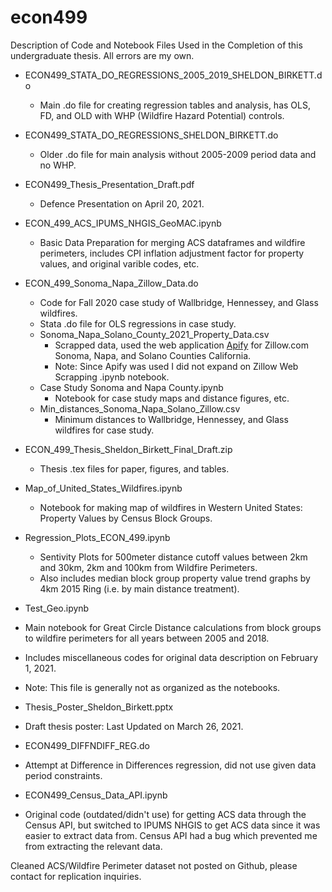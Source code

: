 # econ499

Description of Code and Notebook Files Used in the Completion of this undergraduate thesis. All errors are my own.  

* ECON499_STATA_DO_REGRESSIONS_2005_2019_SHELDON_BIRKETT.do
  * Main .do file for creating regression tables and analysis, has OLS, FD, and OLD with WHP (Wildfire Hazard Potential) controls. 

* ECON499_STATA_DO_REGRESSIONS_SHELDON_BIRKETT.do
  * Older .do file for main analysis without 2005-2009 period data and no WHP.

* ECON499_Thesis_Presentation_Draft.pdf
  * Defence Presentation on April 20, 2021. 

* ECON_499_ACS_IPUMS_NHGIS_GeoMAC.ipynb
  * Basic Data Preparation for merging ACS dataframes and wildfire perimeters, includes CPI inflation adjustment factor for property values, and original varible codes, etc. 
  
* ECON_499_Sonoma_Napa_Zillow_Data.do
  * Code for Fall 2020 case study of Wallbridge, Hennessey, and Glass wildfires.
  * Stata .do file for OLS regressions in case study. 
  * Sonoma_Napa_Solano_County_2021_Property_Data.csv
    * Scrapped data, used the web application [Apify](https://apify.com/) for Zillow.com Sonoma, Napa, and Solano Counties California.
    * Note: Since Apify was used I did not expand on Zillow Web Scrapping .ipynb notebook.
  * Case Study Sonoma and Napa County.ipynb
    * Notebook for case study maps and distance figures, etc. 
  * Min_distances_Sonoma_Napa_Solano_Zillow.csv
    * Minimum distances to Wallbridge, Hennessey, and Glass wildfires for case study. 
  
* ECON_499_Thesis_Sheldon_Birkett_Final_Draft.zip
  * Thesis .tex files for paper, figures, and tables.
  
* Map_of_United_States_Wildfires.ipynb
  * Notebook for making map of wildfires in Western United States: Property Values by Census Block Groups. 
  
* Regression_Plots_ECON_499.ipynb
  * Sentivity Plots for 500meter distance cutoff values between 2km and 30km, 2km and 100km from Wildfire Perimeters. 
  * Also includes median block group property value trend graphs by 4km 2015 Ring (i.e. by main distance treatment). 
  
 * Test_Geo.ipynb
  * Main notebook for Great Circle Distance calculations from block groups to wildfire perimeters for all years between 2005 and 2018. 
  * Includes miscellaneous codes for original data description on February 1, 2021.
  * Note: This file is generally not as organized as the notebooks. 
  
 * Thesis_Poster_Sheldon_Birkett.pptx
  * Draft thesis poster: Last Updated on March 26, 2021. 
  
 * ECON499_DIFFNDIFF_REG.do
  * Attempt at Difference in Differences regression, did not use given data period constraints. 
  
 * ECON499_Census_Data_API.ipynb
  * Original code (outdated/didn't use) for getting ACS data through the Census API, but switched to IPUMS NHGIS to get ACS data since it was easier to extract data from. Census API had a bug which prevented me from extracting the relevant data. 
  
  
Cleaned ACS/Wildfire Perimeter dataset not posted on Github, please contact for replication inquiries. 
